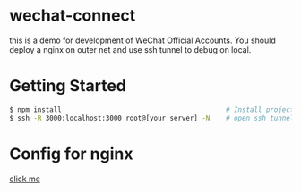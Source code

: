 # wechat-connect

this is a demo for development of WeChat Official Accounts. You should deploy a nginx on outer net and use ssh tunnel to debug on local.

# Getting Started

```bash
$ npm install                                         # Install project dependencies
$ ssh -R 3000:localhost:3000 root@[your server] -N    # open ssh tunnel
```

# Config for nginx

[click me](https://zhuanlan.zhihu.com/p/25071391)